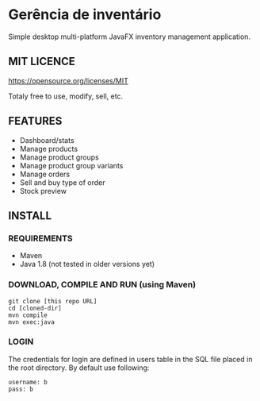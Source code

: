 # Gerência de inventário

Simple desktop multi-platform JavaFX inventory management application.

## MIT LICENCE

https://opensource.org/licenses/MIT

Totaly free to use, modify, sell, etc.

## FEATURES

- Dashboard/stats
- Manage products
- Manage product groups
- Manage product group variants
- Manage orders
- Sell and buy type of order
- Stock preview

## INSTALL

### REQUIREMENTS

- Maven
- Java 1.8 (not tested in older versions yet)

### DOWNLOAD, COMPILE AND RUN (using Maven)

```
git clone [this repo URL]
cd [cloned-dir]
mvn compile
mvn exec:java
```
### LOGIN

The credentials for login are defined in users table in the SQL file placed in the root directory.
By default use following:

```
username: b
pass: b
```